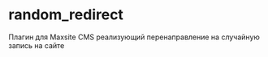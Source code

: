 random_redirect
===============

Плагин для Maxsite CMS реализующий перенаправление на случайную запись на сайте